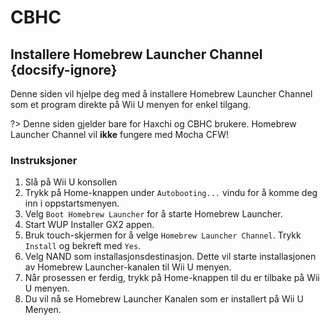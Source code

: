 # CBHC

## Installere Homebrew Launcher Channel {docsify-ignore}

Denne siden vil hjelpe deg med å installere Homebrew Launcher Channel som et program direkte på Wii U menyen for enkel tilgang.

?> Denne siden gjelder bare for Haxchi og CBHC brukere. Homebrew Launcher Channel vil **ikke** fungere med Mocha CFW!

### Instruksjoner

1. Slå på Wii U konsollen
1. Trykk på Home-knappen under `Autobooting...` vindu for å komme deg inn i oppstartsmenyen.
1. Velg `Boot Homebrew Launcher` for å starte Homebrew Launcher.
1. Start WUP Installer GX2 appen.
1. Bruk touch-skjermen for å velge `Homebrew Launcher Channel`. Trykk `Install` og bekreft med `Yes`.
1. Velg NAND som installasjonsdestinasjon. Dette vil starte installasjonen av Homebrew Launcher-kanalen til Wii U menyen.
1. Når prosessen er ferdig, trykk på Home-knappen til du er tilbake på Wii U menyen.
1. Du vil nå se Homebrew Launcher Kanalen som er installert på Wii U Menyen.